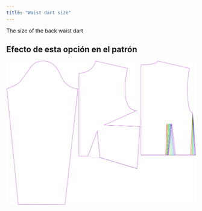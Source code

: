 ```yaml
---
title: "Waist dart size"
---
```


The size of the back waist dart

## Efecto de esta opción en el patrón

![Esta imagen muestra el efecto de esta opción superponiendo varias variantes que tienen un valor diferente para esta opción](breanna_waistdartsize_sample.svg "Efecto de esta opción en el patrón")
